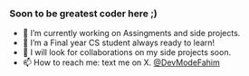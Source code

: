 ### Soon to be greatest coder here ;) 

- 🔭 I’m currently working on Assingments and side projects.
- 🌱 I’m a Final year CS student always ready to learn!
- 👯 I will look for collaborations on my side projects soon.
- 📫 How to reach me: text me on X. [@DevModeFahim](https://x.com/DevModeFahim)

<!--
**fahim-sdn7/fahim-sdn7** is a ✨ _special_ ✨ repository because its `README.md` (this file) appears on your GitHub profile.

Here are some ideas to get you started:

- 🔭 I’m currently working on Assingments and side projects.
- 🌱 I’m currently learning DSA!
- 👯 I’m not collaboration on my side projects soon.
- 💬 Ask me about ...
- 📫 How to reach me: text me on instagram. @fahim.sdn
-->



